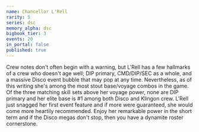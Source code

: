 ```yaml
---
name: Chancellor L'Rell
rarity: 5
series: dsc
memory_alpha: dsc
bigbook_tier: 3
events: 20
in_portal: false
published: true
---
```


Crew notes don't often begin with a warning, but L'Rell has a few hallmarks of a crew who doesn't age well; DIP primary, CMD/DIP/SEC as a whole, and a massive Disco event bubble that may pop at any time. Nevertheless, as of this writing she's among the most stout base/voyage combos in the game. Of the three matching skill sets above her voyage power, none are DIP primary and her elite base is #1 among both Disco and Klingon crew. L'Rell just snagged her first event feature and if more were guaranteed, she would come more heartily recommended. Enjoy her remarkable power in the short term and if the Disco megas don't stop, then you have a dynamite roster cornerstone.
